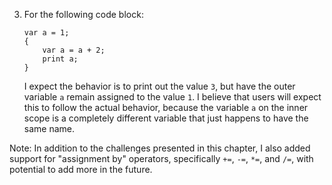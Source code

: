 3.  For the following code block:
    ```
    var a = 1;
    {
        var a = a + 2;
        print a;
    }
    ```
    I expect the behavior is to print out the value `3`, but have the outer variable `a` remain assigned to the value `1`. I believe that users will expect this to follow the actual behavior, because the variable `a` on the inner scope is a completely different variable that just happens to have the same name.

Note: In addition to the challenges presented in this chapter, I also added support for "assignment by" operators, specifically `+=`, `-=`, `*=`, and `/=`, with potential to add more in the future.